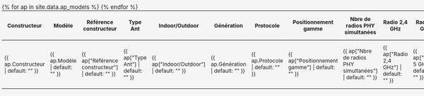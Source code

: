 ```yaml
---
layout: default
title: Wi-Fi Access Points Database
---
```


<h1>Wi-Fi Access Points Specifications</h1>
<p>Filter, search, and explore AP models from multiple vendors. Database is updated regularly with new models.</p>

<!-- DataTable CSS -->
<link rel="stylesheet" href="https://cdn.datatables.net/1.13.7/css/jquery.dataTables.min.css">
<link rel="stylesheet" href="https://cdn.datatables.net/responsive/2.4.1/css/responsive.dataTables.min.css">
<link rel="stylesheet" href="https://cdn.datatables.net/buttons/2.4.1/css/buttons.dataTables.min.css">
<link rel="stylesheet" href="https://cdn.datatables.net/colreorder/1.7.0/css/colReorder.dataTables.min.css">

<style>
body {
    margin: 0;
    padding: 0;
    box-sizing: border-box;
    font-size: 13px;
}
.font-size-btns {
    background: none !important;
    border: none !important;
    box-shadow: none !important;
    padding: 0 !important;
}
#ap-table-container {
    width: 100vw;
    height: 100vh;
    overflow: auto;
    position: fixed;
    top: 0;
    left: 0;
    background: #f5f5f5;
    z-index: 1;
    padding: 8px 4px 4px 4px;
}
#ap-table {
    margin: 0;
    width: 100% !important;
    font-size: 12px;
    table-layout: fixed;
}
h1 {
    margin: 12px 0 8px 0;
    font-size: 1.3em;
}
p {
    margin: 4px 0 12px 0;
    font-size: 1em;
}
.dataTables_wrapper .dataTables_filter input,
.dataTables_wrapper .dataTables_length select {
    font-size: 12px;
    padding: 2px 4px;
}
.stats-box {
    background: #f8f9fa;
    border: 1px solid #dee2e6;
    border-radius: 5px;
    padding: 10px;
    margin: 8px 0;
    font-size: 11px;
}
.stat-item {
    display: inline-block;
    margin: 3px 10px 3px 0;
    font-weight: bold;
}
</style>

<div class="stats-box">
    <h3>📊 Database Statistics</h3>
    {% assign total_aps = site.data.ap_models | size %}
    
    <div class="stat-item">🔢 Total APs: {{ total_aps }}</div>
    <div class="stat-item">🕒 Last updated: {{ site.time | date: "%Y-%m-%d %H:%M" }}</div>
</div>

<div id="ap-table-container">
<table id="ap-table" class="display" style="width:100%">
    <thead>
        <tr>
            <th>Constructeur</th>
            <th>Modèle</th>
            <th>Référence constructeur</th>
            <th>Type Ant</th>
            <th>Indoor/Outdoor</th>
            <th>Génération</th>
            <th>Protocole</th>
            <th>Positionnement gamme</th>
            <th>Nbre de radios PHY simultanées</th>
            <th>Radio 2,4 GHz</th>
            <th>Radio 5 GHz</th>
            <th>Radio 6 GHz</th>
            <th>Dedicated scanning radio</th>
            <th>Classe PoE</th>
            <th>Consomation max PoE (W)</th>
            <th>Capacités limitées en PoE+ 30W</th>
            <th>Capacités limitées en PoE 15W</th>
            <th>Ethernet1</th>
            <th>Ethernet2</th>
            <th>Poids (kg)</th>
            <th>Dimensions (cm)</th>
            <th>Geoloc FTM (.11mc, .11az)</th>
            <th>Ports USB</th>
            <th>UWB</th>
            <th>GPS</th>
            <th>Bluetooth</th>
            <th>Zigbee</th>
            <th>Compatible Cloud</th>
            <th>Version Minimum</th>
            <th>Prix public ($)</th>
            <th>Prix public (Euros)</th>
            <th>Commentaire</th>
        </tr>
    </thead>
    <tbody>
        {% for ap in site.data.ap_models %}
        <tr>
            <td>{{ ap.Constructeur | default: "" }}</td>
            <td>{{ ap.Modèle | default: "" }}</td>
            <td>{{ ap["Référence constructeur"] | default: "" }}</td>
            <td>{{ ap["Type Ant"] | default: "" }}</td>
            <td>{{ ap["Indoor/Outdoor"] | default: "" }}</td>
            <td>{{ ap.Génération | default: "" }}</td>
            <td>{{ ap.Protocole | default: "" }}</td>
            <td>{{ ap["Positionnement gamme"] | default: "" }}</td>
            <td>{{ ap["Nbre de radios PHY simultanées"] | default: "" }}</td>
            <td>{{ ap["Radio 2,4 GHz"] | default: "" }}</td>
            <td>{{ ap["Radio 5 GHz"] | default: "" }}</td>
            <td>{{ ap["Radio 6 GHz"] | default: "" }}</td>
            <td>{{ ap["Dedicated scanning radio"] | default: "" }}</td>
            <td>{{ ap["Classe PoE"] | default: "" }}</td>
            <td>{{ ap["Consomation max PoE (W)"] | default: "" }}</td>
            <td>{{ ap["Capacités limitées en PoE+ 30W"] | default: "" }}</td>
            <td>{{ ap["Capacités limitées en PoE 15W"] | default: "" }}</td>
            <td>{{ ap.Ethernet1 | default: "" }}</td>
            <td>{{ ap.Ethernet2 | default: "" }}</td>
            <td>{{ ap["Poids (kg)"] | default: "" }}</td>
            <td>{{ ap["Dimensions (cm)"] | default: "" }}</td>
            <td>{{ ap["Geoloc FTM (.11mc, .11az)"] | default: "" }}</td>
            <td>{{ ap["Ports USB"] | default: "" }}</td>
            <td>{{ ap.UWB | default: "" }}</td>
            <td>{{ ap.GPS | default: "" }}</td>
            <td>{{ ap.Bluetooth | default: "" }}</td>
            <td>{{ ap.Zigbee | default: "" }}</td>
            <td>{{ ap["Compatible Cloud"] | default: "" }}</td>
            <td>{{ ap["Version Minimum"] | default: "" }}</td>
            <td>{{ ap["Prix public ($)"] | default: "" }}</td>
            <td>{{ ap["Prix public (Euros)"] | default: "" }}</td>
            <td>{{ ap.Commentaire | default: "" }}</td>
        </tr>
        {% endfor %}
    </tbody>
</table>
</div>

<!-- jQuery and DataTables JS -->
<script src="https://code.jquery.com/jquery-3.7.1.min.js"></script>
<script src="https://cdn.datatables.net/1.13.7/js/jquery.dataTables.min.js"></script>
<script src="https://cdn.datatables.net/responsive/2.4.1/js/dataTables.responsive.min.js"></script>
<script src="https://cdn.datatables.net/buttons/2.4.1/js/dataTables.buttons.min.js"></script>
<script src="https://cdn.datatables.net/buttons/2.4.1/js/buttons.colVis.min.js"></script>
<script src="https://cdn.datatables.net/colreorder/1.7.0/js/dataTables.colReorder.min.js"></script>

<script>
$(document).ready(function() {
    // Use DataTables with enhanced features
    $('#ap-table').css('table-layout', 'fixed');
    var table = $('#ap-table').DataTable({
        paging: true,
        searching: true,
        info: true,
        responsive: false,
        colReorder: true,
        dom: 'Bfrtip',
        buttons: [
            'colvis',
            {
                text: '<span id="font-size-controls"><button onclick="changeFontSize(-1)">A-</button> <button onclick="changeFontSize(1)">A+</button></span>',
                className: 'font-size-btns',
                action: function () {}
            }
        ],
        scrollX: true,
        pageLength: 25,
        lengthMenu: [[10, 25, 50, 100, -1], [10, 25, 50, 100, "All"]],
        order: [[ 0, "asc" ]],
        columnDefs: [
            { responsivePriority: 1, targets: [0, 1] }, // Manufacturer, Model
            { responsivePriority: 2, targets: [4, 5] }, // Indoor/Outdoor, Generation
        ],
        language: {
            search: "🔍 Search all columns:",
            lengthMenu: "Show _MENU_ entries per page",
            info: "Showing _START_ to _END_ of _TOTAL_ access points",
            infoEmpty: "No access points found",
            infoFiltered: "(filtered from _MAX_ total entries)"
        }
    });
    
    table.on('draw', function() {
        table.columns.adjust();
    });
    $(window).on('resize', function() {
        table.columns.adjust();
    });
    table.columns.adjust();
});

// Font size controls
var minFont = 9, maxFont = 20;
function changeFontSize(delta) {
    var table = document.getElementById('ap-table');
    var style = window.getComputedStyle(table, null).getPropertyValue('font-size');
    var current = parseFloat(style);
    var newSize = Math.max(minFont, Math.min(maxFont, current + delta));
    // Set font size on the table and wrapper
    table.style.fontSize = newSize + 'px';
    var wrapper = document.getElementById('ap-table-container');
    if (wrapper) wrapper.style.fontSize = newSize + 'px';
    // Remove any explicit font-size on th/td to let inherit from table
    var ths = table.querySelectorAll('th');
    var tds = table.querySelectorAll('td');
    ths.forEach(function(el) { el.style.fontSize = null; });
    tds.forEach(function(el) { el.style.fontSize = null; });
    // Also update filter and length controls
    var controls = document.querySelectorAll('.dataTables_wrapper .dataTables_filter input, .dataTables_wrapper .dataTables_length select');
    controls.forEach(function(el) { el.style.fontSize = newSize + 'px'; });
    // Force DataTables to recalculate column widths
    if ($.fn.dataTable) {
        $('#ap-table').DataTable().columns.adjust().draw(false);
    }
}
</script>

---

## 🔄 How to Update This Database

1. **Edit Excel File**: Update `Axians_Lyon_Comparatif_AP_v1.0.xlsx` with new AP data
2. **Run Update Script**: `./update_site.sh`
3. **Commit Changes**: `git add . && git commit -m "Update AP database"`
4. **Deploy**: `git push origin main`

The site will automatically rebuild and deploy via GitHub Pages.
